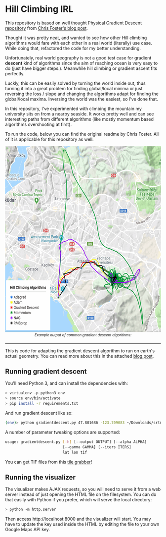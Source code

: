 Hill Climbing IRL
=========================

This repository is based on well thought [Physical Gradient Descent repository](https://github.com/chrisfosterelli/physical-gradient-descent) from [Chris Foster's blog post](https://fosterelli.co/executing-gradient-descent-on-the-earth).

Thought it was pretty neat, and wanted to see how other Hill climbing algorithms would fare with each other in a real world (literally) use case. While doing that, refactored the code for my better understanding.

Unfortunately, real world geography is not a good test case for gradient **descent** kind of algorithms since the aim of reaching ocean is very easy to do (just have bigger steps.). Meanwhile hill climbing or gradient ascent fits perfectly.

Luckly, this can be easily solved by turning the world inside out, thus turning it into a great problem for finding global/local minima or just reversing the loss / slope and changing the algorithms adapt for finding the global/local maxima. Inversing the world was the easiest, so I've done that.

In this repository, I've experimented with climbing the mountain my university sits on from a nearby seaside. It works pretty well and can see interesting paths from different algorithms (like mostly momentum based algorithms overshooting at first).

To run the code, below you can find the original readme by Chris Foster. All of it is applicable for this repository as well.
  
   
<p align="center">
  <img src="https://raw.githubusercontent.com/umutto/Hill-Climbing-IRL/master/src/srtm_42_04.gif" alt="Hill Climbing From Bostanci"  height="600" width="600"/>  
  </br>
  <sup><i>Example output of common gradient descent algorithms:</i></sup>
</p>  

---

This is code for adapting the gradient descent algorithm to run on earth's 
actual geometry. You can read more about this in the attached [blog post].

## Running gradient descent

You'll need Python 3, and can install the dependencies with:

```bash
> virtualenv -p python3 env
> source env/bin/activate
> pip install -r requirements.txt
```

And run gradient descent like so:

```bash
(env)> python gradientdescent.py 47.801686 -123.709083 ~/Downloads/srtm_12_03/srtm_12_03.tif
```

A number of parameter tweaking options are supported:

```bash
usage: gradientdescent.py [-h] [--output OUTPUT] [--alpha ALPHA]
                          [--gamma GAMMA] [--iters ITERS]
                          lat lon tif
```

You can get TIF files from this [tile grabber]!

## Running the visualizer

The visualizer makes AJAX requests, so you will need to serve it from a web
server instead of just opening the HTML file on the filesystem. You can do that
easily with Python if you prefer, which will serve the local directory:

```bash
> python -m http.server
```

Then access http://localhost:8000 and the visualizer will start. You may have to
update the key used inside the HTML by editing the file to your own Google Maps
API key.

[tile grabber]: http://dwtkns.com/srtm/
[blog post]: https://fosterelli.co/executing-gradient-descent-on-the-earth

